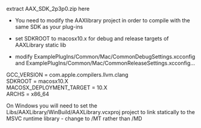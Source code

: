 extract AAX_SDK_2p3p0.zip here 

  - You need to modify the AAXlibrary project in order to compile with the same SDK as your plug-ins

  - set SDKROOT to macosx10.x for debug and release targets of AAXLibrary static lib
 
  - modify ExamplePlugIns/Common/Mac/CommonDebugSettings.xcconfig and ExamplePlugIns/Common/Mac/CommonReleaseSettings.xcconfig...

  GCC_VERSION = com.apple.compilers.llvm.clang  
  SDKROOT = macosx10.X  
  MACOSX_DEPLOYMENT_TARGET = 10.X  
  ARCHS = x86_64  

On Windows you will need to set the Libs/AAXLibrary/WinBuild/AAXLibrary.vcxproj project to link statically to the MSVC runtime library - change to /MT rather than /MD
